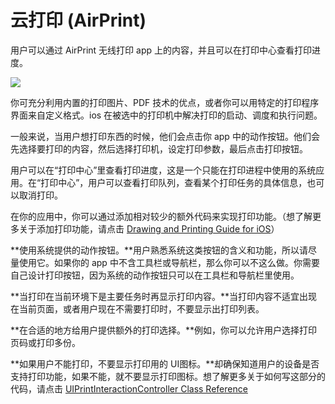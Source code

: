 # 云打印 (AirPrint)

用户可以通过 AirPrint 无线打印 app 上的内容，并且可以在打印中心查看打印进度。

![](images/print_options_2x.png)

你可充分利用内置的打印图片、PDF 技术的优点，或者你可以用特定的打印程序界面来自定义格式。ios 在被选中的打印机中解决打印的启动、调度和执行问题。

一般来说，当用户想打印东西的时候，他们会点击你 app 中的动作按钮。他们会先选择要打印的内容，然后选择打印机，设定打印参数，最后点击打印按钮。

用户可以在“打印中心”里查看打印进度，这是一个只能在打印进程中使用的系统应用。在“打印中心”，用户可以查看打印队列，查看某个打印任务的具体信息，也可以取消打印。

在你的应用中，你可以通过添加相对较少的额外代码来实现打印功能。（想了解更多关于添加打印功能，请点击 [Drawing and Printing Guide for iOS](https://developer.apple.com/library/ios/documentation/2DDrawing/Conceptual/DrawingPrintingiOS/Introduction/Introduction.html#//apple_ref/doc/uid/TP40010156)）

**使用系统提供的动作按钮。**用户熟悉系统这类按钮的含义和功能，所以请尽量使用它。如果你的 app 中不含工具栏或导航栏，那么你可以不这么做。你需要自己设计打印按钮，因为系统的动作按钮只可以在工具栏和导航栏里使用。

**当打印在当前环境下是主要任务时再显示打印内容。**当打印内容不适宜出现在当前页面，或者用户现在不需要打印时，不要显示出打印列表。

**在合适的地方给用户提供额外的打印选择。**例如，你可以允许用户选择打印页码或打印多份。

**如果用户不能打印，不要显示打印用的 UI图标。**却确保知道用户的设备是否支持打印功能，如果不能，就不要显示打印图标。想了解更多关于如何写这部分的代码，请点击 [UIPrintInteractionController Class Reference](https://developer.apple.com/library/ios/documentation/UIKit/Reference/UIPrintInteractionController_Class/index.html#//apple_ref/doc/uid/TP40010141)